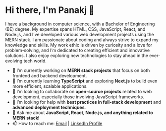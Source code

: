 # Hi there, I'm Panakj 👋

I have a background in computer science, with a Bachelor of Engineering (BE) degree. My expertise spans HTML, CSS, JavaScript, React, and Node.js, and I’ve developed various web development projects using the MERN stack. I am passionate about coding and always strive to expand my knowledge and skills. My work ethic is driven by curiosity and a love for problem-solving, and I’m dedicated to creating efficient and innovative solutions. I also enjoy exploring new technologies to stay ahead in the ever-evolving tech world.

- 🔭 I’m currently working on **MERN stack projects** that focus on both frontend and backend development.
- 🌱 I’m currently learning **TypeScript** and exploring **Next.js** to build even more efficient, scalable applications.
- 👯 I’m looking to collaborate on **open-source projects** related to web development, especially those involving JavaScript frameworks.
- 🤔 I’m looking for help with **best practices in full-stack development** and **advanced deployment techniques**.
- 💬 Ask me about **JavaScript, React, Node.js, and anything related to MERN stack!**
- 📫 How to reach me: [Email](pankajmokashi12@gmail.com) | [LinkedIn Profile](https://www.linkedin.com/in/pankajmokashi/)
<!--
**pankajmokashi/pankajmokashi** is a ✨ _special_ ✨ repository because its `README.md` (this file) appears on your GitHub profile.

Here are some ideas to get you started:

- 🔭 I’m currently working on ...
- 🌱 I’m currently learning ...
- 👯 I’m looking to collaborate on ...
- 🤔 I’m looking for help with ...
- 💬 Ask me about ...
- 📫 How to reach me: ...
- 😄 Pronouns: ...
- ⚡ Fun fact: ...
-->
